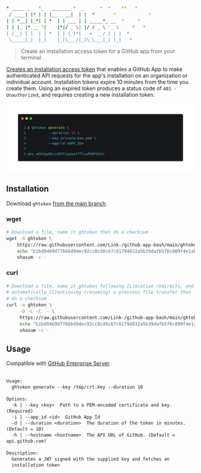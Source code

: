 ```sh
* _____ _   *_   _______ *  _      *  *    **   *
 / ____| |* | | |__   __|  | |  *       *            *
| | *__| |_*| | *  | | ___ | | _____*_ __  *     *
| | |_ |* __ *|    |*|/ _ \| |/ / _ \ '_ \     *   *
| |__| | |  | | *  | | (_)*|   <  __/ | | |  *
 \_____|_|  |_|    |_|\___/|_|\_\___|_| |_|   *
```

> Create an installation access token for a GitHub app from your terminal

[Creates an installation access token](https://docs.github.com/en/rest/reference/apps#create-an-installation-access-token-for-an-app) that enables a GitHub App to make authenticated API requests for the app's installation on an organization or individual account. Installation tokens expire 10 minutes from the time you create them. Using an expired token produces a status code of `401 - Unauthorized`, and requires creating a new installation token.

![ghtoken demo](./images/ghtoken.png)

## Installation

Download `ghtoken` [from the main branch](https://github.com/Link-/github-app-bash/blob/main/ghtoken)

### wget

```sh
# Download a file, name it ghtoken then do a checksum
wget -O ghtoken \
    https://raw.githubusercontent.com/Link-/github-app-bash/main/ghtoken && \
    echo "b1bd0469d77666d9dec92cc8cd8c67c81794832a5b39dafb5f6c809f4e1ab12d  ghtoken" | \
    shasum -c -
```

### curl

```sh
# Download a file, name it ghtoken following [L]ocation redirects, and 
# automatically [C]ontinuing (resuming) a previous file transfer then 
# do a checksum
curl -o ghtoken \
     -O -L -C  - \
     https://raw.githubusercontent.com/Link-/github-app-bash/main/ghtoken && \
     echo "b1bd0469d77666d9dec92cc8cd8c67c81794832a5b39dafb5f6c809f4e1ab12d  ghtoken" | \
     shasum -c -
```

## Usage

Compatible with [GitHub Enterprise Server](https://github.com/enterprise).

```text

Usage:
  ghtoken generate --key /tmp/crt.key --duration 10

Options:
  -k | --key <key>  Path to a PEM-encoded certificate and key. (Required)
  -i | --app_id <id>  GitHub App Id
  -d | --duration <duration>  The duration of the token in minutes. (Default = 10)
  -h | --hostname <hostname>  The API URL of GitHub. (Default = api.github.com)

Description:
  Generates a JWT signed with the supplied key and fetches an
  installation token

```
